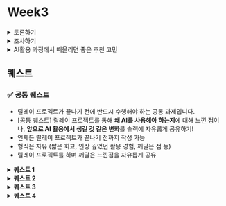 # Week3
<details>
 <summary>토론하기</summary>  
- 그간의 AI 활용 경험 공유  
- 66번 노트의 분석  
- 활용 경험을 공유하면서 느낀점을 토대로 AI 활용 경험에 도움이 될 수 있도록 퀘스트 주제 잡기  
    
### 1. AI 피어세션 + 릴레이 프로젝트 그간의 경험(AI쓰기를 잘 했다 괜히 썼다)  
- AI가 비효율적으로 동작하는 때에 대해 느낀 것   
    - → 여러가지의 목적을 두고 AI를 활용할 때가 괜히 사용했다고 느꼈던 것 같다.(꼬리질문을 하거나 갑자기 다른 것에 대해 물어보게 되었을 때)  
    - → 하나의 기준이 하나의 모델이라고 생각하고 하나의 탭당 하나의 목적성을 부여하여 사용하는 나만의 규칙이 있게 AI를 활용하면 효과적이라는 것을 알게 되었다.  
- AI 활용 과정에서 여러 프롬프트를 활용해보는 것이 중요하면서 스스로의 규칙을 찾아 가면 좋은 것 같다.  
    - 프롬프트 이상하게 쓰면 비효율적으로 활용하게 되는 것 같다. 한 번을 쓰더라도 적절한 프롬프트를 작성하는게 좋은 것  같다. (내가 어떤 도움을 받고 싶은지에 맞는 정보를 전달하기)  
    - 프롬프트 꿀팁 공유(지금까지 채팅한 거를 잘 정리해달라고 요청하고 새로운 채팅에서 활용함)  
- AI를 토론자, 퀴즈 내주는 역할로 활용해보자  
    - 리드미랑 학습정리한 파일을 AI하게 주고 지금까지 학습한 부분 안에서 퀴즈를 달라고 하기  
- 다양한 AI  활용 경험의 중요성을 느꼈던 것  
    - gpt는 대화형으로는 적합한 것 같아서 토론할 때 많이 사용하다  
    - 클로드는 산술에 능한 것 같다. 문서정리가 교수님과 대화하는 느낌  
    - 커서는 대화 자체는 잘 진행되지 않는 느낌이고 코드를 고도화할 때(예외처리 등) 유용했다.  
    - perplexity는 검색 AI, 공식 자료 서치 및 학술 논문을 찾고 그것을 참고해서 내용을 요약정리 받고 싶을때  
    - copilot은 파일첨부를 쉽게 하면서 코드를 작성하고 싶을 때  
    - ⇒ 다양항 ai 활용 경험을 통해 필요한 목적에 맞는 ai를 활용할 수 있었어서 필요한 경험인 것 같다.  

### 2. 66번 노트 분석 및 퀘스트 주제 잡기
- 챌린지에서 하고 있는 AI를 활용 경험에서 느낀점을 기반으로  "커뮤니티, 학습과 성장"의 목적에 맞는 퀘스트로 약간의 수정 과정 거치기  
- 그간의 AI 활용 경험을 나누어보니 좀 더 효율적으로 AI를 활용하는 방법에 대해 공부할 수 있는 퀘스트를 만들면 좋겠다.  → 기존의 AI와는 다른 퀘스트를 작성하는 것이 좋을 것 같음!  
    - AI에게 꼭 질문을 하기보다 질문을 받기도 하는 경험(퀴즈, 학습 효율)  
    - 미션 해결 과정에서 체계적으로 학습을 진행할 때 도움이 되었다. 단순 지식만 요청하는 것이 아니라 해당 미션에서 공부해야 하는 지식들 중에 놓친 것은 없는지 확인할 수 있음  
    - 프롬프트를 쓰는 법을 연습해보면 좋은 것 같다. 어떤 정보를 주고 얼마나 자세히 요청하느냐에 따라 다른 답을 주니까  
    - 여러 AI 도구를 활용해보고 특히 맨날 같은 모델 쓰다가 다른 모델 써보는 것도 필요한 공부인 듯  
- 기존 66번 노트의 특성은 "커뮤니티"를 중시했다는 점인데 하나의 퀘스트 이상에서 이 점을 녹일 수 있으면 좋겠다.
</details>

<details>
 <summary>조사하기</summary>  
 
 - 조사하기 시간의 목표
 - 주제만 잡아둔 퀘스트와 관련된 활용 경험을 조사하고 퀘스트 구체화하기

출처

- 성능 비교 관련 링크
    - [https://marcus-story.tistory.com/127](https://marcus-story.tistory.com/127)
    - [https://digitalbourgeois.tistory.com/904](https://digitalbourgeois.tistory.com/904)
- 신규 모델에 관한 뉴스
    - [https://kostec.re.kr/policy_trends/view/id/38252](https://kostec.re.kr/policy_trends/view/id/38252)
    - [https://www.digitaltoday.co.kr/news/articleView.html?idxno=578875](https://www.digitaltoday.co.kr/news/articleView.html?idxno=578875)
- 프롬프트 사용 관련 정보
   - [https://brunch.co.kr/@dragonattack/23](https://brunch.co.kr/@dragonattack/23)
   - [https://www.magicaiprompts.com/docs/prompt-engineering/04-2024-prompt-engineering-techniques-chatgpt-guide/](https://www.magicaiprompts.com/docs/prompt-engineering/04-2024-prompt-engineering-techniques-chatgpt-guide/)
 
</details>

<details>
 <summary>AI활용 과정에서 떠올리면 좋은 추천 고민</summary>
 
- “내가 AI와 주고받는 대화가 나의 학습 성장을 돕고 있는가?”
- “지금의 이 AI 활용 방식, 나중에 실무에서도 쓸 수 있을까?”
- "AI를 전문 분야뿐 아니라 일상생활에도 어떻게 접목할 것인가?"
- "AI에 대체되는 것이 아니라 AI를 잘 활용할 줄 아는 능력을 기르기 위해 어떤 능력이 필요한가?"
  
</details>

## 퀘스트
### ✅ 공통 퀘스트
- 릴레이 프로젝트가 끝나기 전에 반드시 수행해야 하는 공통 과제입니다.
- [공통 퀘스트] 릴레이 프로젝트를 통해 **왜 AI를 사용해야 하는지**에 대해 느낀 점이나, **앞으로 AI 활용에서 생길 것 같은 변화**를 슬랙에 자유롭게 공유하기!
- 언제든 릴레이 프로젝트가 끝나기 전까지 작성 가능
- 형식은 자유 (짧은 회고, 인상 깊었던 활용 경험, 깨달은 점 등)
- 릴레이 프로젝트를 하며 깨달은 느낀점을 자유롭게 공유  

<details>
 <summary><strong>퀘스트 1</strong></summary>
 
### 1. AI와 함께 하는 도전골든벨🔔
AI에게 10개의 퀴즈를 받아 풀어보기

#### ✨배경
- AI에게 질문만 하고있지는 않은지, 주도적으로 이해하려고 하고있는지 살펴보자
- 내가 미션을 잘 이해하고 있는지는 어떻게 확인해 볼 수 있을까?
- 미션이 끝나고 퀴즈를 풀어보며 학습내용을 돌아볼 수 있는 시간을 가져보자

#### 🎯목적
AI와 함께 학습 내용을 점검하고 확실히 내 것으로 만들면서 성장하기
 
#### 📋수행 방법
1. 작성한 README.md와 학습정리.md를 AI에게 공유한다
2. "파일을 바탕으로 퀴즈 10개 만들어줘!"라고 요청한다
3. 퀴즈를 풀고 AI에게 답과 해설을 듣는다
4. 틀린 문제는 정리하여 AI에게 재점검 받는다

#### ✅달성 기준
- 캡쳐하여 week3에 공유하기

</details>

<details>
 <summary><strong>퀘스트 2</strong></summary>
 
## **🧠 AI와의 협업 퀘스트**

### **📌 배경 (Background)**

- 최근 과제들은 핵심 키워드만 주어지고 세부 설명은 생략되는 경향이 있다.
- 이에 따라, 필요한 사전지식을 학습하더라도 자신이 제대로 이해하고 있는지 점검하기 어렵다.
- AI는 방대한 정보를 바탕으로 지식을 정리하고 제공해줄 수 있는 협력자 역할을 할 수 있다.
- 단순한 답변 수용이 아닌, AI와의 **지식 공유와 검증**을 통해 학습의 깊이를 더할 수 있다.

### **🎯 목적 (Objective)**

- AI와의 토론을 통해 **자신의 지식 체계를 검증하고 보완**하는 능력을 기른다.
- 올바른 질문을 구성하는 능력을 기르고, 잘못된 질문/답변을 분석해보며 **비판적 사고**를 향상시킨다.
- AI를 단순한 도구가 아닌 **지식 파트너**로 활용하는 협업 역량을 키운다.

### **📋 퀘스트 내용 (What to do)**

1. **지식 공유**
    - 자신이 이해한 사전지식이나 문제 해결 접근을 AI에게 설명한다.
2. **AI 피드백 받기**
    - AI의 피드백이나 의견을 듣고, 자신의 생각과 비교하며 분석한다.
3. **비판적 토론 진행**
    - AI의 답변이 틀렸거나 부족할 경우, 그 이유를 스스로 파악하고 토론을 이어간다.
    - 다음과 같은 관점에서 질문을 보완하거나 수정해본다:
        - AI가 질문 의도를 잘못 파악한 경우
        - 질문의 조건이 부족하거나 애매한 경우
        - 질문의 논리 구조가 비약된 경우 등
4. **토론 요약 및 정리**
    - 토론 결과를 스크린샷, 요약 정리, 느낀 점 등 개인 취향으로 피어세션으로 정리한다.
    - 해당 기록은 학습 회고 자료로도 활용할 수 있다.
5. **응용 및 회고**
    - 이번 협업 방식이 유용했던 점, 개선할 점, 추후 어떤 방식으로 활용할 수 있을지를 회고한다.
    - 회고 또한 과제의 피어세션의 일환으로 포함 가능하다.

### **🧩 AI와의 협업 토론 예시**

```
🧑: 너는 오늘 나와 지식을 공유하고 인사이트를 나누는 협업 파트너야.
하지만 토론식으로 진행을 하니 비판적 사고를 장착해줘.
```

```
🧑: 오늘 Git에 대해 학습을 했어.
Git 내부에는 `.git/index`, `objects`, `refs` 등의 디렉토리가 있고,
`objects` 디렉토리 안에는 `blob`, `tree`, `commit`, `tag` 객체가 있어.
```

```
🤖: 아주 좋아. 핵심 구조는 잘 짚었어.
혹시 `.git/HEAD` 파일이나 `config` 파일도 있다는 건 알고 있어?
그리고 object 파일의 내부 구조는 어떻게 생겼는지도 알고 있어?
```

```
🧑: object 내부 구조라면...
type과 파일크기 사이에 \0이 있고 그 뒤에 sha가 들어가.
index 구조는 path와 sha가 연결된 정도만 알고 있어.
```

```
🤖: 일부는 정확하지만 몇 가지 오해가 있어 보여.
먼저 object 내부는 다음과 같아:
📦 Git Object 구조
→ header + \0 + content
→ header = "<type> <size>", 예: "blob 14\0"
→ sha는 파일 내부에 포함되는 게 아니라, **압축 전 내용을 SHA1 해시한 값이 곧 파일명**이야.
또한 index 파일은 단순한 path-sha mapping이 아니야.
→ mode, path, sha1, ctime, mtime, dev, ino, uid, gid, flags 등 다양한 메타데이터가 포함된 **binary 구조**로 되어 있지.
```

```
🧑: 잠깐, object 내부에 sha가 없다는 건 좀 이상한데?

내가 기억하기론 object 저장 시에 sha도 같이 저장되는 줄 알았는데?
```

```
🤖: 좋은 지적이야. 그렇게 생각하기 쉬워.
하지만 실제로 .git/objects 내부에 저장된 파일은 zlib으로 압축된 상태고,
그 파일의 이름이 SHA1 해시값이고, 파일 내용에는 sha 자체는 저장되지 않아.
즉, sha는 **내용을 기준으로 계산**된 값이지 **내용 안에 포함**되진 않아.
📚 참고 자료: [Pro Git Chapter 10 - Git Internals](https://git-scm.com/book/en/v2/Git-Internals-Git-Objects)
```

```
🧑: 오케이, 이제 이해됐어.
그럼 index 구조도 바이너리라면 내가 직접 읽으려면 파싱 로직을 짜야겠네?
```

```
🤖: 맞아. index는 binary 형식이기 때문에 직접 열면 알아볼 수 없어.
그래서 git ls-files --stage 같은 명령어로 해석해서 보는 거고,
직접 다루고 싶다면 .git/index 파서를 구현할 수 있어.
🛠️ 참고 키워드: Git index binary format, ctime, mtime, flags, entry size
```

#### 📘 정리된 시각 자료 포맷 예시

| **역할** | **대화 내용** | **성격** |
| --- | --- | --- |
| 🧑 사용자 | Git 내부에 index, object, ref 디렉토리와 blob/tree/commit/tag 객체가 있다 | 지식 공유 |
| 🤖 AI | HEAD, config도 있음. object 내부 구조는? | 질문 및 확장 |
| 🧑 사용자 | type 파일크기\0 sha 가 들어감 | 부정확한 지식 |
| 🤖 AI | 일부 맞고 일부 오해 있음. sha는 포함 안 됨 | 피드백 및 설명 |
| 🧑 사용자 | sha가 없다는 건 이상함 | 반박 |
| 🤖 AI | sha는 해시로 계산된 이름일 뿐, 파일 안에 없음 | 인정 + 설명 + 참고자료 |
| 🧑 사용자 | index가 binary라면 직접 파싱해야겠네 | 개념 확장 |
| 🤖 AI | 맞음. 그래서 직접 읽으려면 바이너리 포맷 파악 필요 | 정리 및 실용 예시 |

### **✅ 달성 기준 (Completion Criteria)**

- 자신의 지식을 AI에게 명확히 설명해보고, 피드백을 통해 개선한 흔적이 있는가?
- AI에게 비판적 의견을 낸 흔적이 있는가?
- 토론 결과를 텍스트 또는 이미지로 정리하고, 스스로 회고까지 진행했는가?

### **✨ 기대 효과 (Expected Outcome)**

- **사고의 깊이 증가**: 단순 암기가 아닌 맥락 이해와 구조적 학습 가능
- **질문력 향상**: 정확한 질문과 맥락 파악을 통한 커뮤니케이션(프롬프트) 능력 향상
- **비판적 사고 습관화**: AI 답변도 의심하고 검토하여 객관적 피드백 능력 함양
- **실전 협업 감각 체화**: AI와의 상호작용을 통해 실무에서도 필요한 협업 역량을 훈련
- **학습 효율성 증가**: 혼자 학습할 때보다 빠르게 인사이트를 얻고 논리적 약점을 보완 가능

</details>

<details>
 <summary><strong>퀘스트 3</strong></summary>
 
### 3. 🎯프롬프트 잘 쓰는 법 연습해보기  
#### ✅ 목표
- 단순히 질문하는 데 그치지 않고, 내가 원하는 정보를 더 정확하고 효율적으로 얻기 위한 프롬프트 작성법을 실험해본다.
- 다양한 상황에서 프롬프트를 바꿔보며, 어떤 방식이 더 효과적인지 체험하고 비교해본다.
- 나만의 효과적인 프롬프트 작성 규칙을 정리한다.

#### 💡 활동 예시
- 일상 속 궁금한 점이나 고민, 미션 관련 질문 등에 대해 다양한 방식으로 AI에게 질문해본다.
- 같은 주제라도 프롬프트를 구체적으로 다듬어가며 답변의 질이 어떻게 바뀌는지 확인한다.
- 예시:
```
“아 힘들어”
“나 지금 n시간 동안 개발 문제를 설계하고 있는 데 너무 힘들어”
“지금 n시간 동안 개발 문제를 설계하고 있는데, ‘~~~’라는 요구사항에 대해 ‘~~~’라는 내 판단이 맞는지 모르겠어”
“너무 오랜 시간 동안 공부하고 있어서 뇌가 과부화된 느낌인데, 이런 상황에서 어떻게 회복할 수 있을까?”
```  

#### 🏁 퀘스트 완료 조건
- 최소 3개 이상의 프롬프트 실험을 진행하고, 가장 효과적이었던 방식과 그 이유를 정리  
- 유용했던 프롬프트 작성 팁 또는 자신만의 규칙 정리 (예: 질문에 조건을 넣는다 / 배경 정보를 먼저 설명한다 등)  
- 실험 결과와 느낀 점을 슬랙 또는 문서 형태로 공유

</details>

<details>
 <summary><strong>퀘스트 4</strong></summary>
 
## **4. AI 모델 비교 분석 미션**

#### 1. 주요 AI 모델 현황

주요 AI 모델 현황들은 다음과 같습니다.

**최상위 성능 모델들**

- **OpenAI o3**: 고급 추론 능력과 수학 문제 해결에서 최고 성능 (AIME 96.7%)
- **Grok-3**: 수학 및 과학 분야에서 GPT-4보다 14% 높은 성능 (AIME 93.3%)
- **Gemini 2.5 Pro**: 멀티모달 처리와 대용량 컨텍스트 처리 특화
- **Claude 4.0 Sonnet**: 글쓰기와 코딩에 특화된 안정적 성능
- **DeepSeek R1**: 무료 모델 중 최고 성능, 추론 능력 우수

**주목받는 신규 모델들**

- **Kimi K2 (Moonshot AI)**: 코딩 성능 최고 (LiveCodeBench 53.7점), API 비용 최저
- **Qwen 3 235B**: 듀얼 모드 작동, 에이전트 통합 전문성
- **Llama 4 Maverick**: 오픈소스 기반 실용성 강조

#### 2. 모델별 특징 및 강점 분석

기존에 알려져있는 각 모델별 특화 강점 및 약점 대해서 정리한 표를 정리해봤습니다.

|모델|개발사|주요 강점|약점|
|---|---|---|---|
|**GPT-4o**|OpenAI|멀티모달, 범용성|최신 정보 제한|
|**Claude 3.7**|Anthropic|글쓰기, 윤리성|멀티모달 부족|
|**Gemini 2.5 Pro**|Google|긴 컨텍스트, 비디오 분석|개성 부족|
|**Grok-3**|xAI|실시간 데이터, 추론|글쓰기 품질|
|**DeepSeek R1**|DeepSeek|무료, 추론 능력|멀티모달 제한|
|**Kimi K2**|Moonshot|코딩, 비용 효율|신규 모델|

#### 3. AI 모델 비교 평가 방법

저희는 벤치마크 분석이 아닌 프롬프트를 통한 사용자 경험을 토대로 비교하는 방식을 채택했고 방법들은 다음과 같습니다.

**실용적 평가 방법**

- **동일 질문 테스트**: 같은 프롬프트로 여러 모델 비교 :
- **분야별 특화 테스트**: 코딩, 창작, 번역 등 특정 영역
- **사용자 투표 기반**: Chatbot Arena 같은 실제 사용자 평가

> ai모델 응답 비교 사이트 : [https://playground.felo.ai/ai](https://playground.felo.ai/ai) 모델 응답 비교 사이트 설명 : [https://felo.ai/ko/blog/introducing-free-ai-comparison-tool/](https://felo.ai/ko/blog/introducing-free-ai-comparison-tool/)

## 미션 구체화 방안

### "여러 AI 모델 동일 질문 비교 분석 체험"

**목표**: 실제 사용 상황에서 AI 모델들의 성능과 특성 차이를 직접 경험하고 분석하여, 향후 AI 활용 시 모델 선택 기준을 수립한다.

### **단계별 실행 가이드**

#### **1단계: 실험 준비**

- **모델 선택**: 3-5개 모델 선택
    
    - 추천 조합: GPT-4o + Claude 3.5 + Gemini + DeepSeek/Kimi K2 중 최소 3개 선택
- **질문 준비**: 질문은 한개 이상을 선택하도록 한다.
    
    5개 질문 예시
    
    1. **창의적 질문**: "일론 머스크라는 기업가가 꿈꾸는 세상에 탄생할만한 신기술들은 뭐가 있는지 알려줘"
    2. **논리적 추론**: "A는 B보다 키가 크고, B는 C보다 작다. C는 D보다 크다면, A와 D 중 누가 더 클까? 단계별로 설명해줘"
    3. **실용적 문제해결**: "밤을 새고 피곤한 상태에서 집중력을 잃지 않는 방법을 알려줘"
    4. **전문 지식**: "깃 클론을 구현하는 과정에서 네트워크 설정은 어떤 단계를 거쳐야 좋은지 알려줘"
    5. **한국 문화 이해**: "한국의 명절 문화를 외국인에게 설명한다면?"

#### **2단계: 실험 실행**

- 각 모델에 **동일한 질문을 동시에** 입력
- 답변을 **즉시 기록** (스크린샷 또는 텍스트 복사)

#### **3단계: 비교 분석**

**각 질문별로 하나 이상의 평가 기준을 만들어서 평가**

평가 질문 예시:

- **창의성**: 독창적이고 흥미로운 아이디어
- **완성도**: 답변의 충실함과 구체성
- **실용성**: 실제로 활용 가능한 정도
- **언어 품질**: 자연스러움과 이해하기 쉬운 정도
- **정확성**: 사실 정보의 정확도

#### **4단계: 인사이트 도출**

인사이트 예시 :

- **모델별 강점/약점 파악**
- **질문의 상황별 최적 모델 선택 기준**
- **개인적 선호도와 그 이유**
- **향후 AI 활용 전략 변화 예상**

#### **결과 공유 가이드**

포함 내용 예시:

1. **사용한 모델들과 선택 이유**
2. 가장 원하는 답변을 한 모델
3. **가장 인상 깊었던 답변과 그 이유**
4. **예상과 달랐던 결과**
5. **모델별 "이럴 때 쓰면 좋겠다" 추천**
6. **이 실험을 통해 얻은 AI 활용 인사이트**

이 미션을 통해 참가자들은 **이론적 벤치마크를 넘어선 실제 사용 경험**을 바탕으로 AI 모델의 특성을 이해하고, **개인의 사용 목적에 맞는 AI 선택 능력**을 함양하기를 기대합니다.

</details>
